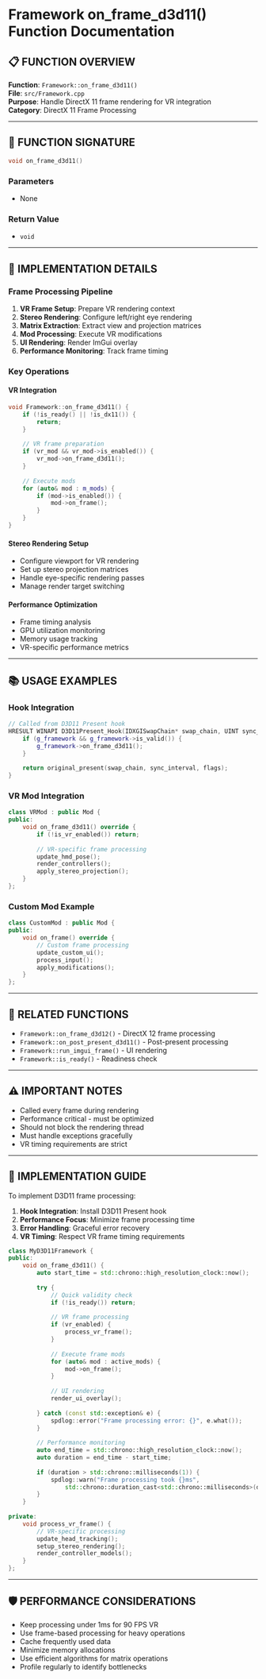 # Framework on_frame_d3d11() Function Documentation

## 📋 **FUNCTION OVERVIEW**

**Function**: `Framework::on_frame_d3d11()`  
**File**: `src/Framework.cpp`  
**Purpose**: Handle DirectX 11 frame rendering for VR integration  
**Category**: DirectX 11 Frame Processing  

---

## 🎯 **FUNCTION SIGNATURE**

```cpp
void on_frame_d3d11()
```

### **Parameters**
- None

### **Return Value**
- `void`

---

## 🔧 **IMPLEMENTATION DETAILS**

### **Frame Processing Pipeline**
1. **VR Frame Setup**: Prepare VR rendering context
2. **Stereo Rendering**: Configure left/right eye rendering
3. **Matrix Extraction**: Extract view and projection matrices
4. **Mod Processing**: Execute VR modifications
5. **UI Rendering**: Render ImGui overlay
6. **Performance Monitoring**: Track frame timing

### **Key Operations**

#### **VR Integration**
```cpp
void Framework::on_frame_d3d11() {
    if (!is_ready() || !is_dx11()) {
        return;
    }
    
    // VR frame preparation
    if (vr_mod && vr_mod->is_enabled()) {
        vr_mod->on_frame_d3d11();
    }
    
    // Execute mods
    for (auto& mod : m_mods) {
        if (mod->is_enabled()) {
            mod->on_frame();
        }
    }
}
```

#### **Stereo Rendering Setup**
- Configure viewport for VR rendering
- Set up stereo projection matrices
- Handle eye-specific rendering passes
- Manage render target switching

#### **Performance Optimization**
- Frame timing analysis
- GPU utilization monitoring
- Memory usage tracking
- VR-specific performance metrics

---

## 📚 **USAGE EXAMPLES**

### **Hook Integration**
```cpp
// Called from D3D11 Present hook
HRESULT WINAPI D3D11Present_Hook(IDXGISwapChain* swap_chain, UINT sync_interval, UINT flags) {
    if (g_framework && g_framework->is_valid()) {
        g_framework->on_frame_d3d11();
    }
    
    return original_present(swap_chain, sync_interval, flags);
}
```

### **VR Mod Integration**
```cpp
class VRMod : public Mod {
public:
    void on_frame_d3d11() override {
        if (!is_vr_enabled()) return;
        
        // VR-specific frame processing
        update_hmd_pose();
        render_controllers();
        apply_stereo_projection();
    }
};
```

### **Custom Mod Example**
```cpp
class CustomMod : public Mod {
public:
    void on_frame() override {
        // Custom frame processing
        update_custom_ui();
        process_input();
        apply_modifications();
    }
};
```

---

## 🔗 **RELATED FUNCTIONS**
- `Framework::on_frame_d3d12()` - DirectX 12 frame processing
- `Framework::on_post_present_d3d11()` - Post-present processing
- `Framework::run_imgui_frame()` - UI rendering
- `Framework::is_ready()` - Readiness check

---

## ⚠️ **IMPORTANT NOTES**
- Called every frame during rendering
- Performance critical - must be optimized
- Should not block the rendering thread
- Must handle exceptions gracefully
- VR timing requirements are strict

---

## 🚀 **IMPLEMENTATION GUIDE**

To implement D3D11 frame processing:

1. **Hook Integration**: Install D3D11 Present hook
2. **Performance Focus**: Minimize frame processing time
3. **Error Handling**: Graceful error recovery
4. **VR Timing**: Respect VR frame timing requirements

```cpp
class MyD3D11Framework {
public:
    void on_frame_d3d11() {
        auto start_time = std::chrono::high_resolution_clock::now();
        
        try {
            // Quick validity check
            if (!is_ready()) return;
            
            // VR frame processing
            if (vr_enabled) {
                process_vr_frame();
            }
            
            // Execute frame mods
            for (auto& mod : active_mods) {
                mod->on_frame();
            }
            
            // UI rendering
            render_ui_overlay();
            
        } catch (const std::exception& e) {
            spdlog::error("Frame processing error: {}", e.what());
        }
        
        // Performance monitoring
        auto end_time = std::chrono::high_resolution_clock::now();
        auto duration = end_time - start_time;
        
        if (duration > std::chrono::milliseconds(1)) {
            spdlog::warn("Frame processing took {}ms", 
                std::chrono::duration_cast<std::chrono::milliseconds>(duration).count());
        }
    }
    
private:
    void process_vr_frame() {
        // VR-specific processing
        update_head_tracking();
        setup_stereo_rendering();
        render_controller_models();
    }
};
```

---

## 🛡️ **PERFORMANCE CONSIDERATIONS**
- Keep processing under 1ms for 90 FPS VR
- Use frame-based processing for heavy operations
- Cache frequently used data
- Minimize memory allocations
- Use efficient algorithms for matrix operations
- Profile regularly to identify bottlenecks
